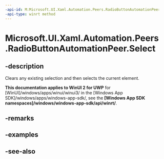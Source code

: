 ```yaml
---
-api-id: M:Microsoft.UI.Xaml.Automation.Peers.RadioButtonAutomationPeer.Select
-api-type: winrt method
---
```


<!-- Method syntax
public void Select()
-->

# Microsoft.UI.Xaml.Automation.Peers.RadioButtonAutomationPeer.Select

## -description
Clears any existing selection and then selects the current element.

**This documentation applies to WinUI 2 for UWP** for [WinUI]/windows/apps/winui/winui3/ in the [Windows App SDK]/windows/apps/windows-app-sdk/, see the **[Windows App SDK namespaces]/windows/windows-app-sdk/api/winrt/**.

## -remarks

## -examples

## -see-also
